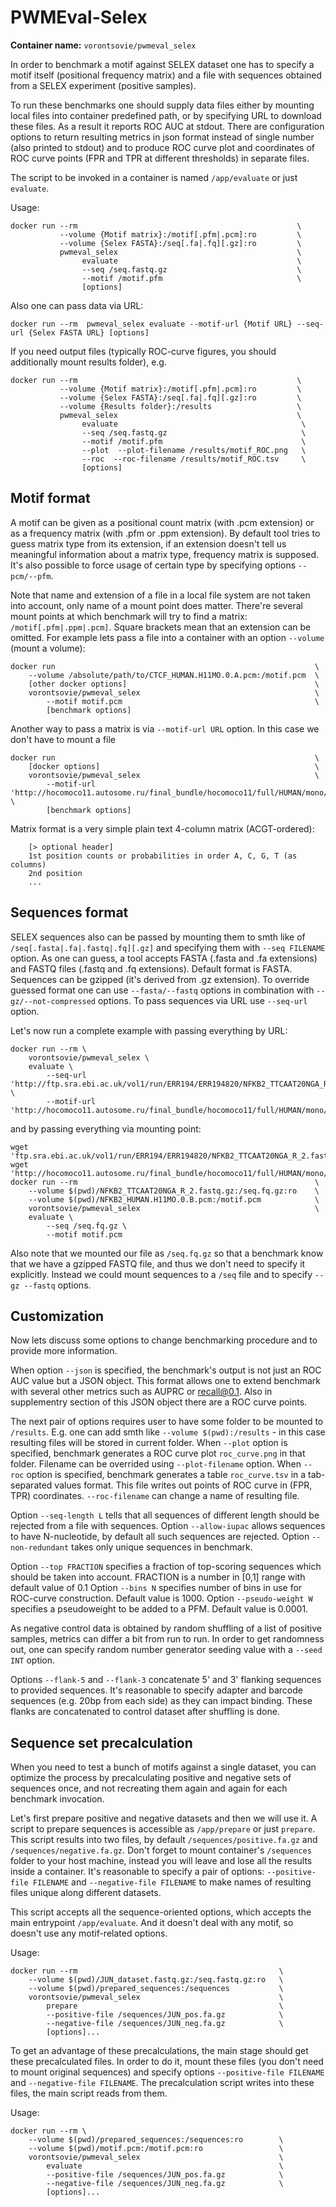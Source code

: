 # PWMEval-Selex
**Container name:** `vorontsovie/pwmeval_selex`

In order to benchmark a motif against SELEX dataset one has to specify a motif itself (positional frequency matrix) and a file with sequences obtained from a SELEX experiment (positive samples).

To run these benchmarks one should supply data files either by mounting local files into container predefined path, or by specifying URL to download these files. As a result it reports ROC AUC at stdout. There are configuration options to return resulting metrics in json format instead of single number (also printed to stdout) and to produce ROC curve plot and coordinates of ROC curve points (FPR and TPR at different thresholds) in separate files.

The script to be invoked in a container is named `/app/evaluate` or just `evaluate`.

Usage:
```
docker run --rm                                                 \
           --volume {Motif matrix}:/motif[.pfm|.pcm]:ro         \
           --volume {Selex FASTA}:/seq[.fa|.fq][.gz]:ro         \
           pwmeval_selex                                        \
                evaluate                                        \
                --seq /seq.fastq.gz                             \
                --motif /motif.pfm                              \
                [options]
```

Also one can pass data via URL:
```
docker run --rm  pwmeval_selex evaluate --motif-url {Motif URL} --seq-url {Selex FASTA URL} [options]
```

If you need output files (typically ROC-curve figures, you should additionally mount results folder), e.g.
```
docker run --rm                                                 \
           --volume {Motif matrix}:/motif[.pfm|.pcm]:ro         \
           --volume {Selex FASTA}:/seq[.fa|.fq][.gz]:ro         \
           --volume {Results folder}:/results                   \
           pwmeval_selex                                        \
                evaluate                                         \
                --seq /seq.fastq.gz                              \
                --motif /motif.pfm                               \
                --plot  --plot-filename /results/motif_ROC.png   \
                --roc  --roc-filename /results/motif_ROC.tsv     \
                [options]
```

## Motif format

A motif can be given as a positional count matrix (with .pcm extension) or as a frequency matrix (with .pfm or .ppm extension). By default tool tries to guess matrix type from its extension, if an extension doesn't tell us meaningful information about a matrix type, frequency matrix is supposed. It's also possible to force usage of certain type by specifying options `--pcm/--pfm`.

Note that name and extension of a file in a local file system are not taken into account, only name of a mount point does matter.
There're several mount points at which benchmark will try to find a matrix: `/motif[.pfm|.ppm|.pcm]`. Square brackets mean that an extension can be omitted.
For example lets pass a file into a container with an option `--volume` (mount a volume):
```
docker run                                                          \
    --volume /absolute/path/to/CTCF_HUMAN.H11MO.0.A.pcm:/motif.pcm  \
    [other docker options]                                          \
    vorontsovie/pwmeval_selex                                       \
        --motif motif.pcm                                           \
        [benchmark options]
```

Another way to pass a matrix is via `--motif-url URL` option. In this case we don't have to mount a file
```
docker run                                                          \
    [docker options]                                                \
    vorontsovie/pwmeval_selex                                       \
        --motif-url 'http://hocomoco11.autosome.ru/final_bundle/hocomoco11/full/HUMAN/mono/pcm/CTCF_HUMAN.H11MO.0.A.pcm' \
        [benchmark options]
```

Matrix format is a very simple plain text 4-column matrix (ACGT-ordered):
```
    [> optional header]
    1st position counts or probabilities in order A, C, G, T (as columns)
    2nd position
    ...
```

## Sequences format

SELEX sequences also can be passed by mounting them to smth like of `/seq[.fasta|.fa|.fastq|.fq][.gz]` and specifying them with `--seq FILENAME` option.
As one can guess, a tool accepts FASTA (.fasta and .fa extensions) and FASTQ files (.fastq and .fq extensions). Default format is FASTA. Sequences can be gzipped (it's derived from .gz extension). To override guessed format one can use `--fasta/--fastq` options in combination with `--gz/--not-compressed` options. To pass sequences via URL use `--seq-url` option.

Let's now run a complete example with passing everything by URL:
```
docker run --rm \
    vorontsovie/pwmeval_selex \
    evaluate \
        --seq-url 'http://ftp.sra.ebi.ac.uk/vol1/run/ERR194/ERR194820/NFKB2_TTCAAT20NGA_R_2.fastq.gz' \
        --motif-url 'http://hocomoco11.autosome.ru/final_bundle/hocomoco11/full/HUMAN/mono/pcm/NFKB2_HUMAN.H11MO.0.B.pcm'
```

and by passing everything via mounting point:
```
wget 'ftp.sra.ebi.ac.uk/vol1/run/ERR194/ERR194820/NFKB2_TTCAAT20NGA_R_2.fastq.gz'
wget 'http://hocomoco11.autosome.ru/final_bundle/hocomoco11/full/HUMAN/mono/pcm/NFKB2_HUMAN.H11MO.0.B.pcm'
docker run --rm                                                     \
    --volume $(pwd)/NFKB2_TTCAAT20NGA_R_2.fastq.gz:/seq.fq.gz:ro    \
    --volume $(pwd)/NFKB2_HUMAN.H11MO.0.B.pcm:/motif.pcm            \
    vorontsovie/pwmeval_selex                                       \
    evaluate \
        --seq /seq.fq.gz \
        --motif motif.pcm
```

Also note that we mounted our file as `/seq.fq.gz` so that a benchmark know that we have a gzipped FASTQ file, and thus we don't need to specify it explicitly. Instead we could mount sequences to a `/seq` file and to specify `--gz --fastq` options.

## Customization

Now lets discuss some options to change benchmarking procedure and to provide more information.

When option `--json` is specified, the benchmark's output is not just an ROC AUC value but a JSON object. This format allows one to extend benchmark with several other metrics such as AUPRC or recall@0.1. Also in supplementry section of this JSON object there are a ROC curve points.

The next pair of options requires user to have some folder to be mounted to `/results`. E.g. one can add smth like `--volume $(pwd):/results` - in this case resulting files will be stored in current folder.
When `--plot` option is specified, benchmark generates a ROC curve plot `roc_curve.png` in that folder. Filename can be overrided using `--plot-filename` option.
When `--roc` option is specified, benchmark generates a table `roc_curve.tsv` in a tab-separated values format. This file writes out points of ROC curve in (FPR, TPR) coordinates. `--roc-filename` can change a name of resulting file.

Option `--seq-length L` tells that all sequences of different length should be rejected from a file with sequences.
Option `--allow-iupac` allows sequences to have N-nucleotide, by default all such sequences are rejected.
Option `--non-redundant` takes only unique sequences in benchmark.

Option `--top FRACTION` specifies a fraction of top-scoring sequences which should be taken into account. FRACTION is a number in [0,1] range with default value of 0.1
Option `--bins N` specifies number of bins in use for ROC-curve construction. Default value is 1000.
Option `--pseudo-weight W` specifies a pseudoweight to be added to a PFM. Default value is 0.0001.

As negative control data is obtained by random shuffling of a list of positive samples, metrics can differ a bit from run to run. In order to get randomness out, one can specify random number generator seeding value with a `--seed INT` option.

Options `--flank-5` and `--flank-3` concatenate 5' and 3' flanking sequences to provided sequences. It's reasonable to specify adapter and barcode sequences (e.g. 20bp from each side) as they can impact binding. These flanks are concatenated to control dataset after shuffling is done.

## Sequence set precalculation

When you need to test a bunch of motifs against a single dataset, you can optimize the process by precalculating positive and negative sets of sequences once, and not recreating them again and again for each benchmark invocation.

Let's first prepare positive and negative datasets and then we will use it.
A script to prepare sequences is accessible as `/app/prepare` or just `prepare`. This script results into two files, by default `/sequences/positive.fa.gz` and `/sequences/negative.fa.gz`. Don't forget to mount container's `/sequences` folder to your host machine, instead you will leave and lose all the results inside a container.
It's reasonable to specify a pair of options: `--positive-file FILENAME` and `--negative-file FILENAME` to make names of resulting files unique along different datasets.

This script accepts all the sequence-oriented options, which accepts the main entrypoint `/app/evaluate`. And it doesn't deal with any motif, so doesn't use any motif-related options.

Usage:
```
docker run --rm                                             \
    --volume $(pwd)/JUN_dataset.fastq.gz:/seq.fastq.gz:ro   \
    --volume $(pwd)/prepared_sequences:/sequences           \
    vorontsovie/pwmeval_selex                               \
        prepare                                             \
        --positive-file /sequences/JUN_pos.fa.gz            \
        --negative-file /sequences/JUN_neg.fa.gz            \
        [options]...
```

To get an advantage of these precalculations, the main stage should get these precalculated files. In order to do it, mount these files (you don't need to mount original sequences) and specify options `--positive-file FILENAME` and `--negative-file FILENAME`. The precalculation script writes into these files, the main script reads from them.

Usage:
```
docker run --rm \
    --volume $(pwd)/prepared_sequences:/sequences:ro        \
    --volume $(pwd)/motif.pcm:/motif.pcm:ro                 \
    vorontsovie/pwmeval_selex                               \
        evaluate                                            \
        --positive-file /sequences/JUN_pos.fa.gz            \
        --negative-file /sequences/JUN_neg.fa.gz            \
        [options]...
```
